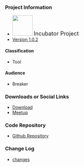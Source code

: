 ### Project Information
* <img src="assets/images/common/owasp_level_incubator.svg" width="66">
  <span style="font-size: 1.3em;">Incubator Project</span>
* [Version 1.0.2](https://github.com/SasanLabs/VulnerableApp/releases/tag/1.0.2)

#### Classification
* <i class="fas fa-tools" style="color:#233e81;"></i> Tool

#### Audience
* <i class="fas fa-hammer" style="color:#233e81;"></i> Breaker

### Downloads or Social Links
* [Download](https://github.com/SasanLabs/VulnerableApp/releases)
* [Meetup](#)

### Code Repository
* [Github Repository](https://github.com/SasanLabs/VulnerableApp)

### Change Log
* [changes](https://github.com/SasanLabs/VulnerableApp/releases)
